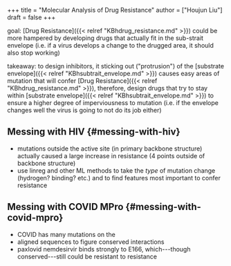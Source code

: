 +++
title = "Molecular Analysis of Drug Resistance"
author = ["Houjun Liu"]
draft = false
+++

goal: [Drug Resistance]({{< relref "KBhdrug_resistance.md" >}}) could be more hampered by developing drugs that actually fit in the sub-strait envelope (i.e. if a virus develops a change to the drugged area, it should also stop working)

takeaway: to design inhibitors, it sticking out ("protrusion") of the [substrate envelope]({{< relref "KBhsubtrait_envelope.md" >}}) causes easy areas of mutation that will confer [Drug Resistance]({{< relref "KBhdrug_resistance.md" >}}), therefore, design drugs that try to stay within [substrate envelope]({{< relref "KBhsubtrait_envelope.md" >}}) to ensure a higher degree of imperviousness to mutation (i.e. if the envelope changes well the virus is going to not do its job either)


## Messing with HIV {#messing-with-hiv}

-   mutations outside the active site (in primary backbone structure) actually caused a large increase in resistance (4 points outside of backbone structure)
-   use linreg and other ML methods to take the _type_ of mutation change (hydrogen? binding? etc.) and to find features most important to confer resistance


## Messing with COVID MPro {#messing-with-covid-mpro}

-   COVID has many mutations on the
-   aligned sequences to figure conserved interactions
-   paxlovid nemdesirvir binds strongly to E166, which---though conserved---still could be resistant to resistance